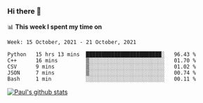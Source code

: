 ### Hi there 👋

📊 **This week I spent my time on**
<!--START_SECTION:waka-->
```text
Week: 15 October, 2021 - 21 October, 2021

Python   15 hrs 13 mins  ████████████████████████░   96.43 % 
C++      16 mins         ▒░░░░░░░░░░░░░░░░░░░░░░░░   01.70 % 
CSV      9 mins          ▒░░░░░░░░░░░░░░░░░░░░░░░░   01.02 % 
JSON     7 mins          ▒░░░░░░░░░░░░░░░░░░░░░░░░   00.74 % 
Bash     1 min           ░░░░░░░░░░░░░░░░░░░░░░░░░   00.11 % 
```
<!--END_SECTION:waka-->


[![Paul's github stats](https://github-readme-stats.vercel.app/api?username=mickeyouyou&theme=dracula&show_icons=true)](https://github.com/anuraghazra/github-readme-stats)
